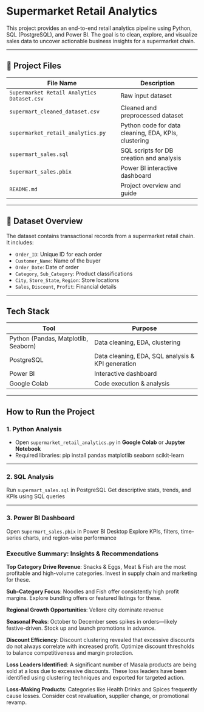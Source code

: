 # Supermarket Retail Analytics

This project provides an end-to-end retail analytics pipeline using Python, SQL (PostgreSQL), and Power BI. The goal is to clean, explore, and visualize sales data to uncover actionable business insights for a supermarket chain.

---

## 📁 Project Files

| File Name                            | Description |
|-------------------------------------|-------------|
| `Supermarket Retail Analytics Dataset.csv` | Raw input dataset |
| `supermart_cleaned_dataset.csv`     | Cleaned and preprocessed dataset |
| `supermarket_retail_analytics.py`   | Python code for data cleaning, EDA, KPIs, clustering |
| `supermart_sales.sql`               | SQL scripts for DB creation and analysis |
| `Supermart_sales.pbix`              | Power BI interactive dashboard |
| `README.md`                         | Project overview and guide |

---

## 🧾 Dataset Overview

The dataset contains transactional records from a supermarket retail chain. It includes:
- `Order_ID`: Unique ID for each order
- `Customer_Name`: Name of the buyer
- `Order_Date`: Date of order
- `Category`, `Sub_Category`: Product classifications
- `City`, `Store_State`, `Region`: Store locations
- `Sales`, `Discount`, `Profit`: Financial details

---

## Tech Stack

| Tool                                 | Purpose |
|--------------------------------------|---------|
| Python (Pandas, Matplotlib, Seaborn) | Data cleaning, EDA, clustering |
| PostgreSQL                           | Data cleaning, EDA, SQL analysis & KPI generation |
| Power BI                             | Interactive dashboard |
| Google Colab                         | Code execution & analysis |

---

## How to Run the Project

### 1. Python Analysis
- Open `supermarket_retail_analytics.py` in **Google Colab** or **Jupyter Notebook**
- Required libraries:
  pip install pandas matplotlib seaborn scikit-learn

---

### 2. SQL Analysis
Run `supermart_sales.sql` in PostgreSQL
Get descriptive stats, trends, and KPIs using SQL queries

---

### 3. Power BI Dashboard
Open `Supermart_sales.pbix` in Power BI Desktop
Explore KPIs, filters, time-series charts, and region-wise performance

### Executive Summary: Insights & Recommendations
**Top Category Drive Revenue**: Snacks & Eggs, Meat & Fish are the most profitable and high-volume categories. Invest in supply chain and marketing for these.

**Sub-Category Focus**: Noodles and Fish offer consistently high profit margins. Explore bundling offers or featured listings for these.

**Regional Growth Opportunities**: Vellore city dominate revenue

**Seasonal Peaks**: October to December sees spikes in orders—likely festive-driven. Stock up and launch promotions in advance.

**Discount Efficiency**: Discount clustering revealed that excessive discounts do not always correlate with increased profit. Optimize discount thresholds to balance competitiveness and margin protection.

**Loss Leaders Identified**: A significant number of Masala products are being sold at a loss due to excessive discounts. These loss leaders have been identified using clustering techniques and exported for targeted action.

**Loss-Making Products**: Categories like Health Drinks and Spices frequently cause losses. Consider cost revaluation, supplier change, or promotional revamp.

